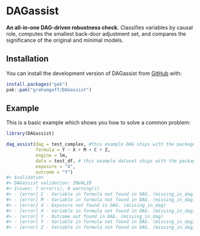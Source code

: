 
<!-- README.md is generated from README.Rmd. Please edit that file -->

# DAGassist

<!-- badges: start -->
<!-- badges: end -->

**An all-in-one DAG-driven robustness check.** Classifies variables by
causal role, computes the smallest back-door adjustment set, and
compares the significance of the original and minimal models.

## Installation

You can install the development version of DAGassist from
[GitHub](https://github.com/) with:

``` r
install.packages("pak")
pak::pak("grahamgoff/DAGassist")
```

## Example

This is a basic example which shows you how to solve a common problem:

``` r
library(DAGassist) 

dag_assist(dag = test_complex, #this example DAG ships with the package
           formula = Y ~ X + M + C + Z,
           engine = lm,
           data = test_df, # this example dataset ships with the package
           exposure = "X",
           outcome = "Y")
#> $validation
#> DAGassist validation: INVALID
#> Issues: 7 error(s), 0 warning(s)
#> - [error] C - Variable in formula not found in DAG. (missing_in_dag) 
#> - [error] M - Variable in formula not found in DAG. (missing_in_dag) 
#> - [error] X - Exposure not found in DAG. (missing_in_dag) 
#> - [error] X - Variable in formula not found in DAG. (missing_in_dag) 
#> - [error] Y - Outcome not found in DAG. (missing_in_dag) 
#> - [error] Y - Variable in formula not found in DAG. (missing_in_dag) 
#> - [error] Z - Variable in formula not found in DAG. (missing_in_dag)
```
